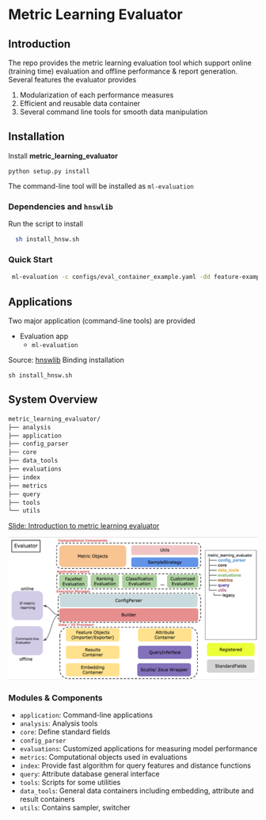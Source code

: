 # Metric Learning Evaluator

## Introduction

The repo provides the metric learning evaluation tool which support online (training time) evaluation and offline performance & report generation. Several features the evaluator provides
1. Modularization of each performance measures
2. Efficient and reusable data container
3. Several command line tools for smooth data manipulation


## Installation

Install **metric_learning_evaluator**

```
python setup.py install
```
The command-line tool will be installed as `ml-evaluation`

### Dependencies and `hnswlib`
Run the script to install
```bash
  sh install_hnsw.sh
```

### Quick Start
```bash
 ml-evaluation -c configs/eval_container_example.yaml -dd feature-examples/container_example/
```

## Applications
Two major application (command-line tools) are provided
- Evaluation app
  - `ml-evaluation`


Source: [hnswlib](https://github.com/nmslib/hnswlib)
Binding installation
```
sh install_hnsw.sh
```

## System Overview
```bash
metric_learning_evaluator/
├── analysis
├── application
├── config_parser
├── core
├── data_tools
├── evaluations
├── index
├── metrics
├── query
├── tools
└── utils
```

[Slide: Introduction to metric learning evaluator](https://docs.google.com/presentation/d/1vbioISjJxla8kRMye2WErpovYlfeADtqaO0E9KR6Aw4/edit?usp=sharing)

![](figures/tf-metric-evaluator_v0.3.png)


### Modules & Components
- `application`: Command-line applications
- `analysis`: Analysis tools
- `core`: Define standard fields
- `config_parser`
- `evaluations`: Customized applications for measuring model performance
- `metrics`: Computational objects used in evaluations
- `index`: Provide fast algorithm for query features and distance functions
- `query`: Attribute database general interface
- `tools`: Scripts for some utilities
- `data_tools`: General data containers including embedding, attribute and result containers
- `utils`: Contains sampler, switcher
